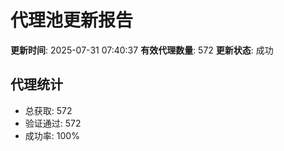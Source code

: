 # 代理池更新报告

**更新时间**: 2025-07-31 07:40:37
**有效代理数量**: 572
**更新状态**:  成功

## 代理统计
- 总获取: 572
- 验证通过: 572
- 成功率: 100%
